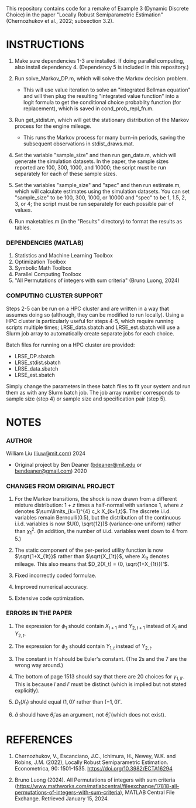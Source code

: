 This repository contains code for a remake of Example 3 (Dynamic Discrete Choice) in the paper "Locally Robust Semiparametric Estimation" (Chernozhukov et al., 2022; subsection 3.2).

# INSTRUCTIONS
1. Make sure dependencies 1-3 are installed. If doing parallel computing, also install dependency 4. (Dependency 5 is included in this repository.)

2. Run solve_Markov_DP.m, which will solve the Markov decision problem.
   * This will use value iteration to solve an  "integrated Bellman equation" and will then plug the resulting "integrated value function" into a logit formula to
      get the conditional choice probablity function (for replacement), which is saved in cond_prob_repl_fn.m.

3. Run get_stdist.m, which will get the stationary distribution of the Markov process for the engine mileage.
   * This runs the Markov process for many burn-in periods, saving the subsequent observations in stdist_draws.mat.

4. Set the variable "sample_size" and then run gen_data.m, which will generate the simulation datasets.
   In the paper, the sample sizes reported are 100, 300, 1000, and 10000; the script must be run separately for each of these sample sizes.

5. Set the variables "sample_size" and "spec" and then run estimate.m, which will calculate estimates using the simulation datasets.
   You can set "sample_size" to be 100, 300, 1000, or 10000 and "spec" to be 1, 1.5, 2, 3, or 4; the script must be run separately for each possible pair of values.

6. Run maketables.m (in the "Results" directory) to format the results as tables.

### DEPENDENCIES (MATLAB)
1. Statistics and Machine Learning Toolbox
2. Optimization Toolbox
3. Symbolic Math Toolbox
4. Parallel Computing Toolbox
5. "All Permutations of integers with sum criteria" (Bruno Luong, 2024)

### COMPUTING CLUSTER SUPPORT
Steps 2-5 can be run on a HPC cluster and are written in a way that assumes doing so (although, they can be modified to run locally).
Using a HPC cluster is particularly useful for steps 4-5, which require running scripts multiple times;
LRSE_data.sbatch and LRSE_est.sbatch will use a Slurm job array to automatically create separate jobs for each choice.

Batch files for running on a HPC cluster are provided:
* LRSE_DP.sbatch
* LRSE_stdist.sbatch
* LRSE_data.sbatch
* LRSE_est.sbatch

Simply change the parameters in these batch files to fit your system and run them as with any Slurm batch job. The job array number corresponds to sample size (step 4) or sample size and specification pair (step 5).

# NOTES
### AUTHOR
William Liu (liuw@mit.com) 2024
* Original project by Ben Deaner (bdeaner@mit.edu or bendeaner@gmail.com) 2020

### CHANGES FROM ORIGINAL PROJECT
1. For the Markov transitions, the shock is now drawn from a different mixture distribution: $1+z$ times a half-normal with variance 1, where $z$ denotes $\sum\limits_{k=1}^{4} c_k X_{k+1,t}$. The discrete i.i.d. variables remain $\mathrm{Bernoulli}(0.5)$, but the distribution of the continuous i.i.d. variables is now $U(0, \sqrt{12})$ (variance-one uniform) rather than $\chi^2_1$. (In addition, the number of i.i.d. variables went down to 4 from 5.)

2. The static component of the per-period utility function is now $\sqrt{1+X_{1t}}$ rather than $\sqrt{X_{1t}}$, where $X_{1t}$ denotes mileage.
   This also means that $D_2(X_t) = (0, \sqrt{1+X_{1t}})'$.

3. Fixed incorrectly coded formulae.

4. Improved numerical accuracy.

5. Extensive code optimization.

### ERRORS IN THE PAPER
1. The expression for $\phi_1$ should contain $X_{t+1}$ and $Y_{2,t+1}$ instead of $X_t$ and $Y_{2,t}$.

2. The expression for $\phi_3$ should contain $Y_{1,t}$ instead of $Y_{2,t}$.

3. The constant in $H$ should be Euler's constant. (The 2s and the 7 are the wrong way around.)

4. The bottom of page 1513 should say that there are 20 choices for $\gamma_{1,ll'}$.
   This is because $l$ and $l'$ must be distinct (which is implied but not stated explicitly).

5. $D_1(X_t)$ should equal $(1, 0)'$ rather than $(-1, 0)'$.

6. $\hat{a}$ should have $\tilde{\theta}_l$ as an argument, not $\hat{\theta}_l$ (which does not exist).

# REFERENCES
1. Chernozhukov, V., Escanciano, J.C., Ichimura, H., Newey, W.K. and Robins, J.M. (2022), Locally Robust Semiparametric Estimation. Econometrica, 90: 1501-1535. https://doi.org/10.3982/ECTA16294

2. Bruno Luong (2024). All Permutations of integers with sum criteria
(https://www.mathworks.com/matlabcentral/fileexchange/17818-all-permutations-of-integers-with-sum-criteria), MATLAB Central File Exchange. Retrieved January 15, 2024.